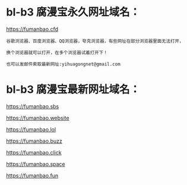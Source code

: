 # bl-b3  腐漫宝永久网址域名：

https://fumanbao.cfd

```
谷歌浏览器、百度浏览器、QQ浏览器，夸克浏览器，有些网址在部分浏览器里面无法打开，

换个浏览器就可以打开，在多个浏览器试着打开下！

也可以发邮件索取最新网址:yihuagongnet@gmail.com
```

# bl-b3  腐漫宝最新网址域名：

https://fumanbao.sbs

https://fumanbao.website

https://fumanbao.lol

https://fumanbao.buzz

https://fumanbao.click

https://fumanbao.space

https://fumanbao.fun
